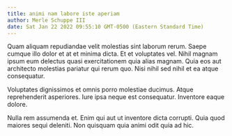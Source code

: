 ```yaml
---
title: animi nam labore iste aperiam
author: Merle Schuppe III
date: Sat Jan 22 2022 09:55:10 GMT-0500 (Eastern Standard Time)
---
```

Quam aliquam repudiandae velit molestias sint laborum rerum. Saepe cumque illo dolor et at et minima dicta. Et et voluptates vel. Nihil magnam ipsum eum delectus quasi exercitationem quia alias magnam. Quia eos aut architecto molestias pariatur qui rerum quo. Nisi nihil sed nihil et ea atque consequatur.

 Voluptates dignissimos et omnis porro molestiae ducimus. Atque reprehenderit asperiores. Iure ipsa neque est consequatur. Inventore eaque dolore.

 Nulla rem assumenda et. Enim qui aut ut inventore dicta corrupti. Quia quod maiores sequi deleniti. Non quisquam quia animi odit quia ad hic.